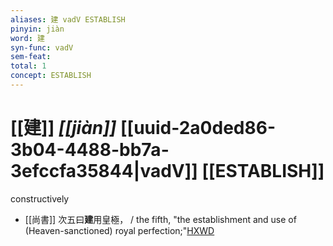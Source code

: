 ```yaml
---
aliases: 建 vadV ESTABLISH
pinyin: jiàn
word: 建
syn-func: vadV
sem-feat: 
total: 1
concept: ESTABLISH 
---
```

# [[建]] *[[jiàn]]*  [[uuid-2a0ded86-3b04-4488-bb7a-3efccfa35844|vadV]] [[ESTABLISH]]
constructively
 - [[尚書]] 次五曰**建**用皇極， / the fifth, "the establishment and use of (Heaven-sanctioned) royal perfection;"[HXWD](https://hxwd.org/textview.html?location=KR1b0001_tls_032-2a.25)